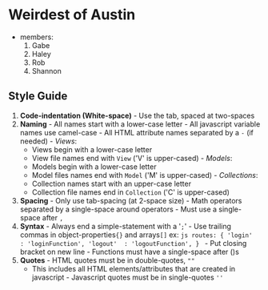 # Weirdest of Austin
  - members:
    1. Gabe
    2. Haley
    3. Rob
    4. Shannon

## Style Guide
  1. **Code-indentation (White-space)**
    - Use the tab, spaced at two-spaces
  2. **Naming**
    - All names start with a lower-case letter
    - All javascript variable names use camel-case
    - All HTML attribute names separated by a `-` (if needed)
    - _Views_:
      - Views begin with a lower-case letter
      - View file names end with `View` ('V' is upper-cased)
    - _Models_:
      - Models begin with a lower-case letter
      - Model files names end with `Model` ('M' is upper-cased)
    - _Collections_:
      - Collection names start with an upper-case letter
      - Collection file names end in `Collection` ('C' is upper-cased)
  3. **Spacing**
    - Only use tab-spacing (at 2-space size)
    - Math operators separated by a single-space around operators
    - Must use a single-space after `,`
  3. **Syntax**
    - Always end a simple-statement with a '`;`'
    - Use trailing commas in object-properties`{}` and arrays`[]`
        ex:
            ```js
            routes: {
              'login'   : 'loginFunction',
              'logout'  : 'logoutFunction',
            }
            ```
    - Put closing bracket on new line
    - Functions must have a single-space after ()s
  4. **Quotes**
    - HTML quotes must be in double-quotes, `""`
      - This includes all HTML elements/attributes that are created in javascript
    - Javascript quotes must be in single-quotes `''`
